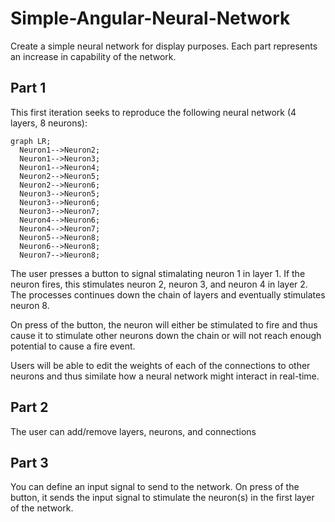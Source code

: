# Simple-Angular-Neural-Network

Create a simple neural network for display purposes.
Each part represents an increase in capability of the network.
<br>
## Part 1

This first iteration seeks to reproduce the following neural network (4 layers, 8 neurons):
```mermaid
graph LR;
  Neuron1-->Neuron2;
  Neuron1-->Neuron3;
  Neuron1-->Neuron4;
  Neuron2-->Neuron5;
  Neuron2-->Neuron6;
  Neuron3-->Neuron5;
  Neuron3-->Neuron6;
  Neuron3-->Neuron7;
  Neuron4-->Neuron6;
  Neuron4-->Neuron7;
  Neuron5-->Neuron8;
  Neuron6-->Neuron8;
  Neuron7-->Neuron8;
```

The user presses a button to signal stimalating neuron 1 in layer 1. If the neuron fires, this stimulates neuron 2, neuron 3, and neuron 4 in layer 2. The processes continues down the chain of layers and eventually stimulates neuron 8.

On press of the button, the neuron will either be stimulated to fire and thus cause it to stimulate other neurons down the chain or will not reach enough potential to cause a fire event.

Users will be able to edit the weights of each of the connections to other neurons and thus similate how a neural network might interact in real-time.

## Part 2

The user can add/remove layers, neurons, and connections

## Part 3

You can define an input signal to send to the network. On press of the button, it sends the input signal to stimulate the neuron(s) in the first layer of the network.

